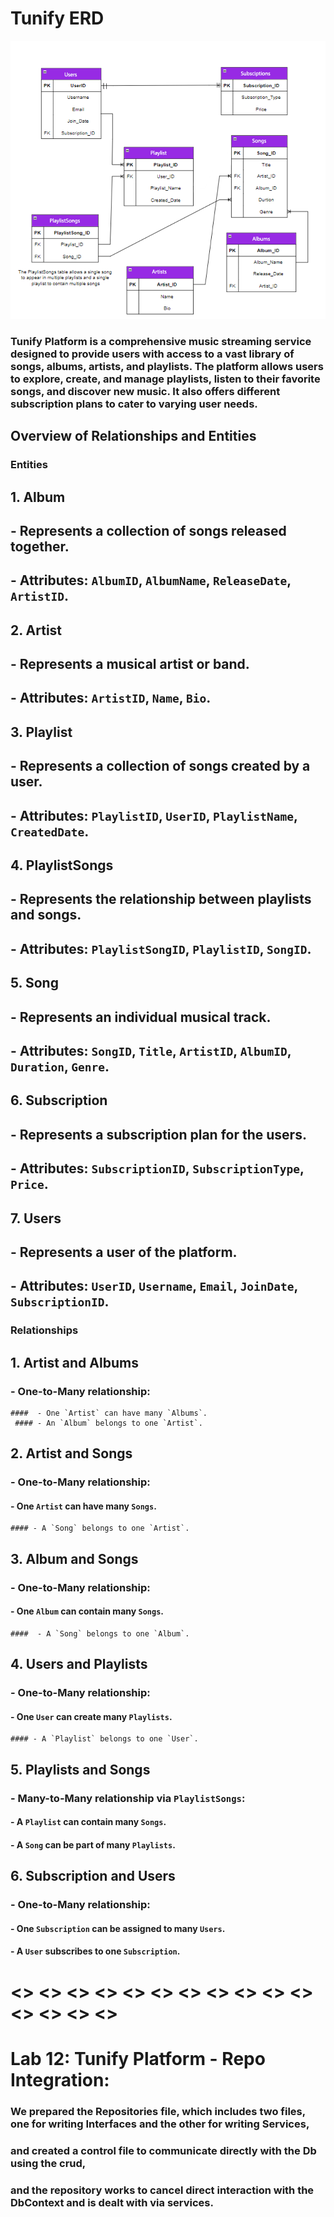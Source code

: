 # Tunify ERD
![ERM.png](ERM.png)

### Tunify Platform is a comprehensive music streaming service designed to provide users with access to a vast library of songs, albums, artists, and playlists. The platform allows users to explore, create, and manage playlists, listen to their favorite songs, and discover new music. It also offers different subscription plans to cater to varying user needs.

## Overview of Relationships and Entities

### Entities
## 1. **Album**
 ##  - Represents a collection of songs released together.
 ##  - Attributes: `AlbumID`, `AlbumName`, `ReleaseDate`, `ArtistID`.

## 2. **Artist**
 ##  - Represents a musical artist or band.
  ## - Attributes: `ArtistID`, `Name`, `Bio`.

## 3. **Playlist**
  ## - Represents a collection of songs created by a user.
  ## - Attributes: `PlaylistID`, `UserID`, `PlaylistName`, `CreatedDate`.

## 4. **PlaylistSongs**
  ## - Represents the relationship between playlists and songs.
  ## - Attributes: `PlaylistSongID`, `PlaylistID`, `SongID`.

## 5. **Song**
 ##  - Represents an individual musical track.
 ##  - Attributes: `SongID`, `Title`, `ArtistID`, `AlbumID`, `Duration`, `Genre`.

## 6. **Subscription**
 ##  - Represents a subscription plan for the users.
 ##  - Attributes: `SubscriptionID`, `SubscriptionType`, `Price`.

## 7. **Users**
 ##  - Represents a user of the platform.
  ## - Attributes: `UserID`, `Username`, `Email`, `JoinDate`, `SubscriptionID`.

### Relationships
## 1. **Artist and Albums**
  ### - One-to-Many relationship:
    ####  - One `Artist` can have many `Albums`.
     #### - An `Album` belongs to one `Artist`.

## 2. **Artist and Songs**
  ### - One-to-Many relationship:
   ####  - One `Artist` can have many `Songs`.
    #### - A `Song` belongs to one `Artist`.

## 3. **Album and Songs**
  ### - One-to-Many relationship:
   ####  - One `Album` can contain many `Songs`.
    ####  - A `Song` belongs to one `Album`.

## 4. **Users and Playlists**
  ### - One-to-Many relationship:
   ####  - One `User` can create many `Playlists`.
    #### - A `Playlist` belongs to one `User`.

## 5. **Playlists and Songs**
  ### - Many-to-Many relationship via `PlaylistSongs`:
   ####  - A `Playlist` can contain many `Songs`.
   ####  - A `Song` can be part of many `Playlists`.

## 6. **Subscription and Users**
  ### - One-to-Many relationship:
   ####  - One `Subscription` can be assigned to many `Users`.
   ####  - A `User` subscribes to one `Subscription`.
   # <> <> <> <> <> <> <> <> <> <> <> <> <> <> <> 
   # Lab 12: Tunify Platform - Repo Integration:
   ### We prepared the Repositories file, which includes two files, one for writing Interfaces and the other for writing Services,
   ### and created a control file to communicate directly with the Db using the crud,
   ### and the repository works to cancel direct interaction with the DbContext and is dealt with via services.


